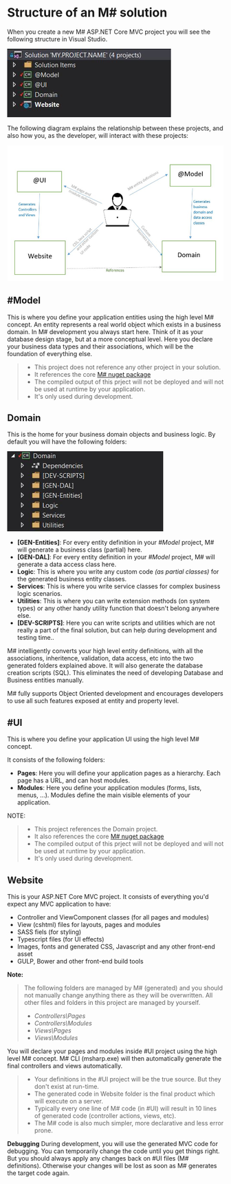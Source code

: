 # Structure of an M# solution
When you create a new M# ASP.NET Core MVC project you will see the following structure in Visual Studio.

![](Solution.JPG)

The following diagram explains the relationship between these projects, and also how you, as the developer, will interact with these projects:

![](DevModel.JPG)

## #Model
This is where you define your application entities using the high level M# concept.
An entity represents a real world object which exists in a business domain. In M# development you always start here. Think of it as your database design stage, but at a more conceptual level. Here you declare your business data types and their associations, which will be the foundation of everything else.

>- This project does not reference any other project in your solution.
>- It references the core [M# nuget package](https://www.nuget.org/packages/MSharp/)
>- The compiled output of this prject will not be deployed and will not be used at runtime by your application.
>- It's only used during development.

## Domain
This is the home for your business domain objects and business logic. By default you will have the following folders:

![](Domain.JPG)

- **[GEN-Entities]**: For every entity definition in your *#Model* project, M# will generate a business class (partial) here.
- **[GEN-DAL]**: For every entity definition in your *#Model* project, M# will generate a data access class here.
- **Logic**: This is where you write any custom code *(as partial classes)* for the generated business entity classes.
- **Services**: This is where you write service classes for complex business logic scenarios.
- **Utilities**: This is where you can write extension methods (on system types) or any other handy utility function that doesn't belong anywhere else.
- **[DEV-SCRIPTS]**: Here you can write scripts and utilities which are not really a part of the final solution, but can help during development and testing time..

M# intelligently converts your high level entity definitions, with all the associations, inheritence, validation, data access, etc into the two generated folders explained above. It will also generate the database creation scripts (SQL). This eliminates the need of developing Database and Business entities manually.

M# fully supports Object Oriented development and encourages developers to use all such features exposed at entity and property level.

## #UI
This is where you define your application UI using the high level M# concept.

It consists of the following folders:
- **Pages**: Here you will define your application pages as a hierarchy. Each page has a URL, and can host modules.
- **Modules**: Here you define your application modules (forms, lists, menus, ...). Modules define the main visible elements of  your application.

NOTE:

>- This project references the Domain project.
>- It also references the core [M# nuget package](https://www.nuget.org/packages/MSharp/)
>- The compiled output of this prject will not be deployed and will not be used at runtime by your application.
>- It's only used during development.

## Website
This is your ASP.NET Core MVC project. It consists of everything you'd expect any MVC application to have:
- Controller and ViewComponent classes (for all pages and modules)
- View (cshtml) files for layouts, pages and modules
- SASS fiels (for styling)
- Typescript files (for UI effects)
- Images, fonts and generated CSS, Javascript and any other front-end asset
- GULP, Bower and other front-end build tools

**Note:**
> The following folders are managed by M# (generated) and you should not manually change anything there as they will be overwritten. All other files and folders in this project are managed by yourself.
>- *Controllers\Pages*
>- *Controllers\Modules*
>- *Views\Pages*
>- *Views\Modules*

You will declare your pages and modules inside #UI project using the high level M# concept. M# CLI (msharp.exe) will then automatically generate the final controllers and views automatically.

>- Your definitions in the #UI project will be the true source. But they don't exist at run-time.
>- The generated code in Website folder is the final product which will execute on a server.
>- Typically every one line of M# code (in #UI) will result in 10 lines of generated code (controller actions, views, etc).
>- The M# code is also much simpler, more declarative and less error prone.

**Debugging**
During development, you will use the generated MVC code for debugging. You can temporarily change the code until you get things right. But you should always apply any changes back on #UI files (M# definitions). Otherwise your changes will be lost as soon as M# generates the target code again.
